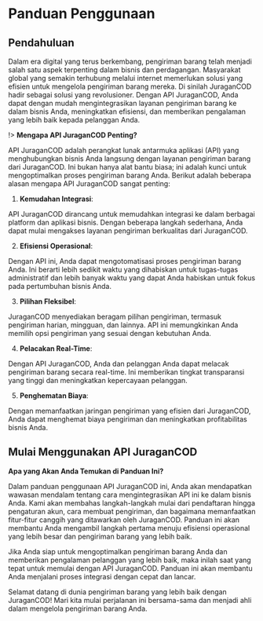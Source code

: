 # Panduan Penggunaan

## Pendahuluan

Dalam era digital yang terus berkembang, pengiriman barang telah menjadi salah satu aspek terpenting dalam bisnis dan perdagangan. Masyarakat global yang semakin terhubung melalui internet memerlukan solusi yang efisien untuk mengelola pengiriman barang mereka. Di sinilah JuraganCOD hadir sebagai solusi yang revolusioner. Dengan API JuraganCOD, Anda dapat dengan mudah mengintegrasikan layanan pengiriman barang ke dalam bisnis Anda, meningkatkan efisiensi, dan memberikan pengalaman yang lebih baik kepada pelanggan Anda.

!> **Mengapa API JuraganCOD Penting?**

API JuraganCOD adalah perangkat lunak antarmuka aplikasi (API) yang menghubungkan bisnis Anda langsung dengan layanan pengiriman barang dari JuraganCOD. Ini bukan hanya alat bantu biasa; ini adalah kunci untuk mengoptimalkan proses pengiriman barang Anda. Berikut adalah beberapa alasan mengapa API JuraganCOD sangat penting:

1. **Kemudahan Integrasi**:

API JuraganCOD dirancang untuk memudahkan integrasi ke dalam berbagai platform dan aplikasi bisnis. Dengan beberapa langkah sederhana, Anda dapat mulai mengakses layanan pengiriman berkualitas dari JuraganCOD.

2. **Efisiensi Operasional**:

Dengan API ini, Anda dapat mengotomatisasi proses pengiriman barang Anda. Ini berarti lebih sedikit waktu yang dihabiskan untuk tugas-tugas administratif dan lebih banyak waktu yang dapat Anda habiskan untuk fokus pada pertumbuhan bisnis Anda.

3. **Pilihan Fleksibel**:

JuraganCOD menyediakan beragam pilihan pengiriman, termasuk pengiriman harian, mingguan, dan lainnya. API ini memungkinkan Anda memilih opsi pengiriman yang sesuai dengan kebutuhan Anda.

4. **Pelacakan Real-Time**:

Dengan API JuraganCOD, Anda dan pelanggan Anda dapat melacak pengiriman barang secara real-time. Ini memberikan tingkat transparansi yang tinggi dan meningkatkan kepercayaan pelanggan.

5. **Penghematan Biaya**:

Dengan memanfaatkan jaringan pengiriman yang efisien dari JuraganCOD, Anda dapat menghemat biaya pengiriman dan meningkatkan profitabilitas bisnis Anda.

## Mulai Menggunakan API JuraganCOD

**Apa yang Akan Anda Temukan di Panduan Ini?**

Dalam panduan penggunaan API JuraganCOD ini, Anda akan mendapatkan wawasan mendalam tentang cara mengintegrasikan API ini ke dalam bisnis Anda. Kami akan membahas langkah-langkah mulai dari pendaftaran hingga pengaturan akun, cara membuat pengiriman, dan bagaimana memanfaatkan fitur-fitur canggih yang ditawarkan oleh JuraganCOD. Panduan ini akan membantu Anda mengambil langkah pertama menuju efisiensi operasional yang lebih besar dan pengiriman barang yang lebih baik.

Jika Anda siap untuk mengoptimalkan pengiriman barang Anda dan memberikan pengalaman pelanggan yang lebih baik, maka inilah saat yang tepat untuk memulai dengan API JuraganCOD. Panduan ini akan membantu Anda menjalani proses integrasi dengan cepat dan lancar.

Selamat datang di dunia pengiriman barang yang lebih baik dengan JuraganCOD! Mari kita mulai perjalanan ini bersama-sama dan menjadi ahli dalam mengelola pengiriman barang Anda.
